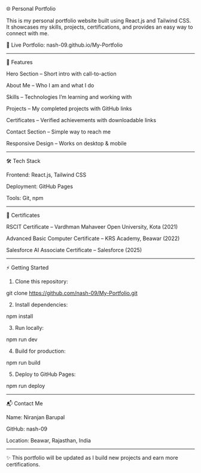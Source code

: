 🌐 Personal Portfolio

This is my personal portfolio website built using React.js and Tailwind CSS.
It showcases my skills, projects, certifications, and provides an easy way to connect with me.

🔗 Live Portfolio: nash-09.github.io/My-Portfolio


---

🚀 Features

Hero Section – Short intro with call-to-action

About Me – Who I am and what I do

Skills – Technologies I’m learning and working with

Projects – My completed projects with GitHub links

Certificates – Verified achievements with downloadable links

Contact Section – Simple way to reach me

Responsive Design – Works on desktop & mobile



---

🛠️ Tech Stack

Frontend: React.js, Tailwind CSS

Deployment: GitHub Pages

Tools: Git, npm

---

📜 Certificates

RSCIT Certificate – Vardhman Mahaveer Open University, Kota (2021)

Advanced Basic Computer Certificate – KRS Academy, Beawar (2022)

Salesforce AI Associate Certificate – Salesforce (2025)



---

⚡ Getting Started

1. Clone this repository:

git clone https://github.com/nash-09/My-Portfolio.git


2. Install dependencies:

npm install


3. Run locally:

npm run dev


4. Build for production:

npm run build


5. Deploy to GitHub Pages:

npm run deploy




---

📬 Contact Me

Name: Niranjan Barupal

GitHub: nash-09

Location: Beawar, Rajasthan, India



---

✨ This portfolio will be updated as I build new projects and earn more certifications.
